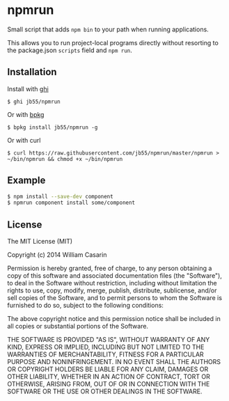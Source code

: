
# npmrun

  Small script that adds `npm bin` to your path when running applications.

  This allows you to run project-local programs directly without resorting to
  the package.json `scripts` field and `npm run`.


## Installation

  Install with [ghi](https://github.com/stephenmathieson/ghi)

    $ ghi jb55/npmrun
  
  Or with [bpkg](https://github.com/stephenmathieson/gh)
    
    $ bpkg install jb55/npmrun -g

  Or with curl

    $ curl https://raw.githubusercontent.com/jb55/npmrun/master/npmrun > ~/bin/npmrun && chmod +x ~/bin/npmrun

## Example

```bash
$ npm install --save-dev component
$ npmrun component install some/component
```

## License

  The MIT License (MIT)

  Copyright (c) 2014 William Casarin

  Permission is hereby granted, free of charge, to any person obtaining a copy
  of this software and associated documentation files (the "Software"), to deal
  in the Software without restriction, including without limitation the rights
  to use, copy, modify, merge, publish, distribute, sublicense, and/or sell
  copies of the Software, and to permit persons to whom the Software is
  furnished to do so, subject to the following conditions:

  The above copyright notice and this permission notice shall be included in
  all copies or substantial portions of the Software.

  THE SOFTWARE IS PROVIDED "AS IS", WITHOUT WARRANTY OF ANY KIND, EXPRESS OR
  IMPLIED, INCLUDING BUT NOT LIMITED TO THE WARRANTIES OF MERCHANTABILITY,
  FITNESS FOR A PARTICULAR PURPOSE AND NONINFRINGEMENT. IN NO EVENT SHALL THE
  AUTHORS OR COPYRIGHT HOLDERS BE LIABLE FOR ANY CLAIM, DAMAGES OR OTHER
  LIABILITY, WHETHER IN AN ACTION OF CONTRACT, TORT OR OTHERWISE, ARISING FROM,
  OUT OF OR IN CONNECTION WITH THE SOFTWARE OR THE USE OR OTHER DEALINGS IN
  THE SOFTWARE.
